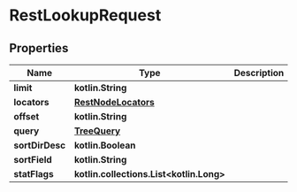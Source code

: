 
# RestLookupRequest

## Properties
| Name | Type | Description | Notes |
| ------------ | ------------- | ------------- | ------------- |
| **limit** | **kotlin.String** |  |  [optional] |
| **locators** | [**RestNodeLocators**](RestNodeLocators.md) |  |  [optional] |
| **offset** | **kotlin.String** |  |  [optional] |
| **query** | [**TreeQuery**](TreeQuery.md) |  |  [optional] |
| **sortDirDesc** | **kotlin.Boolean** |  |  [optional] |
| **sortField** | **kotlin.String** |  |  [optional] |
| **statFlags** | **kotlin.collections.List&lt;kotlin.Long&gt;** |  |  [optional] |



